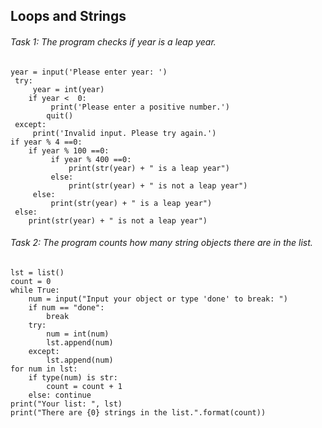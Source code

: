 ## Loops and Strings
###### Task 1: The program checks if year is a leap year.
```
year = input('Please enter year: ')  
 try:  
     year = int(year)  
    if year <  0:  
         print('Please enter a positive number.') 
        quit() 
 except:  
     print('Invalid input. Please try again.')  
if year % 4 ==0:  
    if year % 100 ==0:  
         if year % 400 ==0:  
             print(str(year) + " is a leap year")  
         else:  
             print(str(year) + " is not a leap year")  
     else:  
         print(str(year) + " is a leap year")  
 else:  
    print(str(year) + " is not a leap year")
```
###### Task 2: The program counts how many string objects there are in the list.
```
lst = list()
count = 0
while True:
    num = input("Input your object or type 'done' to break: ")
    if num == "done":
        break
    try:
        num = int(num)
        lst.append(num)
    except: 
        lst.append(num)
for num in lst:
    if type(num) is str:
        count = count + 1
    else: continue
print("Your list: ", lst)
print("There are {0} strings in the list.".format(count))
```

